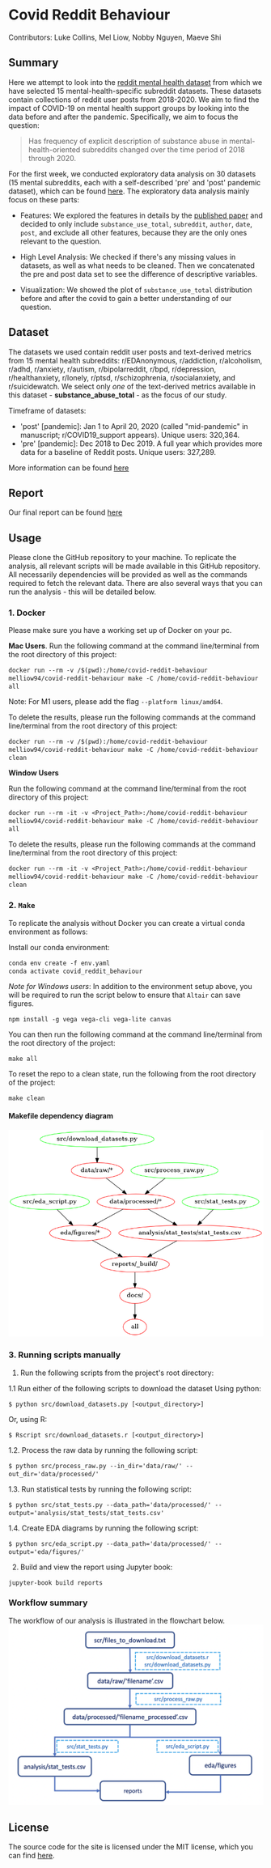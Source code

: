 # Covid Reddit Behaviour

Contributors: Luke Collins, Mel Liow, Nobby Nguyen, Maeve Shi

## Summary

Here we attempt to look into the [reddit mental health dataset](https://zenodo.org/record/3941387#.YZl5BC1h1QL) from which we have selected 15 mental-health-specific subreddit datasets. These datasets contain collections of reddit user posts from 2018-2020. We aim to find the impact of COVID-19 on mental health support groups by looking into the data before and after the pandemic. Specifically, we aim to focus the question:  

> Has frequency of explicit description of substance abuse in mental-health-oriented subreddits changed over the time period of 2018 through 2020.

For the first week, we conducted exploratory data analysis on 30 datasets (15 mental subreddits, each with a self-described 'pre' and 'post' pandemic dataset), which can be found [here](https://github.com/UBC-MDS/covid_reddit_behaviour/tree/eda/eda/subreddit). The exploratory data analysis mainly focus on these parts:

- Features: We explored the features in details by the [published paper](https://www.jmir.org/2020/10/e22635/.) and decided to only include `substance_use_total`, `subreddit`, `author`, `date`, `post`, and exclude all other features, because they are the only ones relevant to the question. 

- High Level Analysis: We checked if there's any missing values in datasets, as well as what needs to be cleaned. Then we concatenated the pre and post data set to see the difference of descriptive variables.  

- Visualization: We showed the plot of `substance_use_total` distribution before and after the covid to gain a better understanding of our question. 


## Dataset

The datasets we used contain reddit user posts and text-derived metrics from 15 mental health subreddits: r/EDAnonymous, r/addiction, r/alcoholism, r/adhd, r/anxiety, r/autism, r/bipolarreddit, r/bpd, r/depression, r/healthanxiety, r/lonely, r/ptsd, r/schizophrenia, r/socialanxiety, and r/suicidewatch. We select only _one_ of the text-derived metrics available in this dataset - **substance_abuse_total** - as the focus of our study.

Timeframe of datasets: 

- 'post' [pandemic]: Jan 1 to April 20, 2020 (called "mid-pandemic" in manuscript; r/COVID19_support appears). Unique users: 320,364. 
- 'pre' [pandemic]: Dec 2018 to Dec 2019. A full year which provides more data for a baseline of Reddit posts. Unique users: 327,289.

More information can be found [here](https://zenodo.org/record/3941387#.YZl5BC1h1QL)

## Report
Our final report can be found [here](https://ubc-mds.github.io/covid_reddit_behaviour/introduction.html)

## Usage
Please clone the GitHub repository to your machine.
To replicate the analysis, all relevant scripts will be made available in this GitHub repository. All necessarily dependencies will be provided as well as the commands required to fetch the relevant data. There are also several ways that you can run the analysis - this will be detailed below.


### 1. Docker 

Please make sure you have a working set up of Docker on your pc.

**Mac Users**. 
Run the following command at the command line/terminal from the root directory of this project:  
```console
docker run --rm -v /$(pwd):/home/covid-reddit-behaviour melliow94/covid-reddit-behaviour make -C /home/covid-reddit-behaviour all
```
Note: For M1 users, please add the flag `--platform linux/amd64`. 

To delete the results, please run the following commands at the command line/terminal from the root directory of this project:
```console
docker run --rm -v /$(pwd):/home/covid-reddit-behaviour melliow94/covid-reddit-behaviour make -C /home/covid-reddit-behaviour clean
```

**Window Users** 
 
Run the following command at the command line/terminal from the root directory of this project:  
```console
docker run --rm -it -v <Project_Path>:/home/covid-reddit-behaviour melliow94/covid-reddit-behaviour make -C /home/covid-reddit-behaviour all
```
To delete the results, please run the following commands at the command line/terminal from the root directory of this project:
```console
docker run --rm -it -v <Project_Path>:/home/covid-reddit-behaviour melliow94/covid-reddit-behaviour make -C /home/covid-reddit-behaviour clean
```

### 2. `Make` 
To replicate the analysis without Docker you can create a virtual conda environment as follows:

Install our conda environment:
```console
conda env create -f env.yaml
conda activate covid_reddit_behaviour
```

*Note for Windows users*:
In addition to the environment setup above, you will be required to run the script below to ensure that `Altair` can save figures.

```console
npm install -g vega vega-cli vega-lite canvas
```
You can then run the following command at the command line/terminal from the root directory of the project:
```console
make all
```
To reset the repo to a clean state, run the following from the root directory of the project:
```console
make clean
```

#### Makefile dependency diagram
![Makefile dependencies](Makefile.png)


### 3. Running scripts manually

1. Run the following scripts from the project's root directory:

1.1 Run either of the following scripts to download the dataset
Using python:
```console
$ python src/download_datasets.py [<output_directory>]
```

Or, using R:
```console
$ Rscript src/download_datasets.r [<output_directory>]
```

1.2. Process the raw data by running the following script:
```console
$ python src/process_raw.py --in_dir='data/raw/' --out_dir='data/processed/'
```

1.3. Run statistical tests by running the following script:
```console
$ python src/stat_tests.py --data_path='data/processed/' --output='analysis/stat_tests/stat_tests.csv'
```

1.4. Create EDA diagrams by running the following script:
```console
$ python src/eda_script.py --data_path='data/processed/' --output='eda/figures/'
```

2. Build and view the report using Jupyter book:
```console
jupyter-book build reports
```

### Workflow summary
The workflow of our analysis is illustrated in the flowchart below.
![Flowchart](flowchart.png)



## License
The source code for the site is licensed under the MIT license, which you can find [here](https://github.com/UBC-MDS/covid_reddit_behaviour/blob/main/LICENSE).

